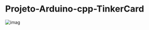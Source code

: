 # Projeto-Arduino-cpp-TinkerCard

![imag](https://github.com/user-attachments/assets/a318b6ee-bb10-40b8-add4-95fb8471fec1)
